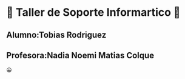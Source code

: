 
# 🤠 Taller de Soporte Informartico 🤠

## Alumno:Tobias Rodriguez
## Profesora:Nadia Noemi Matias Colque
😀


